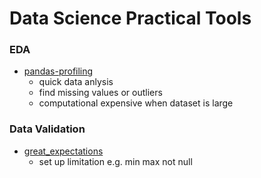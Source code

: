 # Data Science Practical Tools

### EDA
- [pandas-profiling](https://github.com/pandas-profiling/pandas-profiling)
  - quick data anlysis
  - find missing values or outliers
  - computational expensive when dataset is large

### Data Validation
- [great_expectations](https://github.com/great-expectations/great_expectations)
  - set up limitation e.g. min max not null
